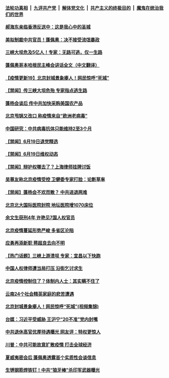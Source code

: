 

####  [法轮功真相](../../../../basic/blob/master/README.md?t=06201131) &nbsp;|&nbsp; [九评共产党](../../../../9ping.md/blob/master/README.md?t=06201131) &nbsp;|&nbsp; [解体党文化](../../../../jtdwh.md/blob/master/README.md?t=06201131)  &nbsp;|&nbsp; [共产主义的终极目的](../../../../gczydzjmd.md/blob/master/README.md?t=06201131) &nbsp;|&nbsp; [魔鬼在统治我们的世界](../../../../mgztzwmdsj.md/blob/master/README.md?t=06201131) 

#### [郝海东亲临香港反送中：这是我心中的圣城](../pages/prog204/a102875415.md?t=06201131) 

#### [美拟制裁中共官员！蓬佩奥：决不接受流氓暴政](../pages/prog204/a102875410.md?t=06201131) 

#### [三峡大坝危及5亿人！专家：无路可逃，仅一生路](../pages/prog204/a102875388.md?t=06201131) 

#### [蓬佩奥哥本哈根民主峰会讲话全文（中文翻译）](../pages/prog204/a102875341.md?t=06201131) 


#### [【疫情更新19】北京封城景象瘆人！网民惊呼“死城”](../pages/prog204/a102871164.md?t=06201131) 

#### [【禁闻】传三峡大坝危殆 专家指点逃生路](../pages/prog204/a102875276.md?t=06201131) 

#### [蓬杨会谈后 传中共加快采购美国农产品](../pages/prog204/a102875158.md?t=06201131) 

#### [北京甩锅又改口 称疫情来自“欧洲老病毒”](../pages/prog204/a102875135.md?t=06201131) 


#### [中国研究：中共病毒抗体只能维持2至3个月](../pages/prog204/a102875154.md?t=06201131) 

#### [【禁闻】6月19日退党精选](../pages/prog204/a102875231.md?t=06201131) 

#### [【禁闻】6月19日维权动态](../pages/prog204/a102875203.md?t=06201131) 

#### [【禁闻】辩护权哪去了？上海律师挂牌讨饭](../pages/prog204/a102875191.md?t=06201131) 

#### [吴尊友称北京疫情受控 卫健委专家打脸：论断草率](../pages/prog204/a102875137.md?t=06201131) 

#### [【禁闻】蓬杨会不欢而散？ 中共进退两难](../pages/prog204/a102875160.md?t=06201131) 

#### [北京北大国际医院封院 地坛医院增1070床位](../pages/prog204/a102875073.md?t=06201131) 

#### [余文生获刑4年 许艳见7国人权官员](../pages/prog204/a102874792.md?t=06201131) 

#### [北京疫情蔓延形势严峻 多省区沦陷](../pages/prog204/a102874809.md?t=06201131) 

#### [应勇再添新职 蒋超良去向不明](../pages/prog204/a102874784.md?t=06201131) 

#### [【热门话题】三峡上游溃坝 专家：宜昌以下快跑](../pages/prog204/a102874777.md?t=06201131) 

#### [中国人权律师遭当局打压 沿街乞讨求生](../pages/prog204/a102874730.md?t=06201131) 

#### [北京疫情控制住了？体制内人士：其实瞒不住了](../pages/prog204/a102874694.md?t=06201131) 

#### [云南24个社会精英家庭的悲苦遭遇](../pages/prog204/a102874714.md?t=06201131) 

#### [北京封城景象瘆人！网民惊呼“死城”(视频集锦)](../pages/prog204/a102874672.md?t=06201131) 

#### [台媒：习近平受威胁 王沪宁“20不准”党内封嘴](../pages/prog204/a102874674.md?t=06201131) 

#### [中共退休高官优厚待遇曝光 网友评：特权更惊人](../pages/prog204/a102874608.md?t=06201131) 

#### [川普：中共可能故意扩散疫情 打击全球经济](../pages/prog204/a102874580.md?t=06201131) 

#### [夏威夷密会后 蓬佩奥透露首个实质性会谈信息](../pages/prog204/a102874570.md?t=06201131) 

#### [生锈钢筋焊铁钉！中共“狼牙棒”杀印军武器曝光](../pages/prog204/a102874555.md?t=06201131) 


